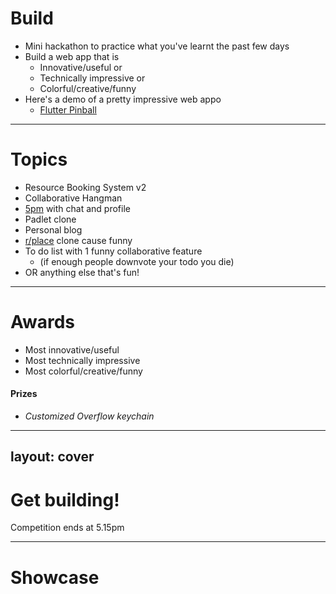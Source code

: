 # Build

<v-clicks>

* Mini hackathon to practice what you've learnt the past few days
* Build a web app that is
  * Innovative/useful or
  * Technically impressive or
  * Colorful/creative/funny
* Here's a demo of a pretty impressive web appo
  * [Flutter Pinball](https://pinball.flutter.dev)

</v-clicks>

---

# Topics

* Resource Booking System v2
* Collaborative Hangman
* [5pm](https://5pm.glitch.me) with chat and profile
* Padlet clone 
* Personal blog
* [r/place](https://reddit.com/r/place) clone cause funny
* To do list with 1 funny collaborative feature 
  * (if enough people downvote your todo you die)
* OR anything else that's fun!

---

# Awards

<v-clicks>

* Most innovative/useful
* Most technically impressive
* Most colorful/creative/funny

#### Prizes

* *Customized Overflow keychain*

</v-clicks>

---
layout: cover
---

# Get building!

Competition ends at 5.15pm

---

# Showcase
